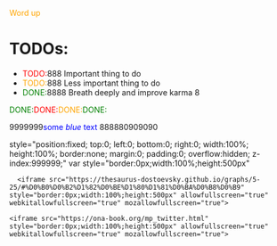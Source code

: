 <span style="color:orange;">Word up</span>


<style>
r { color: Red }
o { color: Orange }
g { color: Green }
</style>

# TODOs:

- <r>TODO:</r>888 Important thing to do
- <o>TODO:</o>888 Less important thing to do
- <g>DONE:</g>8888 Breath deeply and improve karma 8

<g>DONE:</g><r>DONE:</r><o>DONE:</o><g>DONE:</g>

9999999<span style="color:blue">some *blue* text</span> 888880909090

style="position:fixed; top:0; left:0; bottom:0; right:0; width:100%; height:100%; border:none; margin:0; padding:0; overflow:hidden; z-index:999999;" var
style="border:0px;width:100%;height:500px"
  

  

  

    
    
      <iframe src="https://thesaurus-dostoevsky.github.io/graphs/5-25/#%D0%B0%D0%B2%D1%82%D0%BE%D1%80%D1%81%D0%BA%D0%B8%D0%B9" style="border:0px;width:100%;height:500px" allowfullscreen="true" webkitallowfullscreen="true" mozallowfullscreen="true">
  
    <iframe src="https://ona-book.org/mp_twitter.html" style="border:0px;width:100%;height:500px" allowfullscreen="true" webkitallowfullscreen="true" mozallowfullscreen="true">
